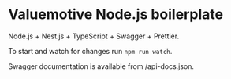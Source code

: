 # Valuemotive Node.js boilerplate

Node.js + Nest.js + TypeScript + Swagger + Prettier.

To start and watch for changes run `npm run watch`.

Swagger documentation is available from /api-docs.json.
